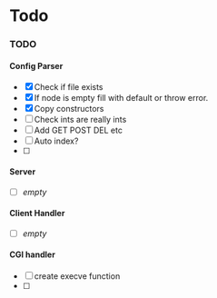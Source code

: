 # Todo
### TODO

#### Config Parser
- [x] Check if file exists
- [x] If node is empty fill with default or throw error.
- [x] Copy constructors
- [ ] Check ints are really ints
- [ ] Add GET POST DEL etc
- [ ] Auto index?
- [ ] 

#### Server
- [ ] _empty_

#### Client Handler
- [ ] _empty_

#### CGI handler
- [ ] create execve function
- [ ] 
